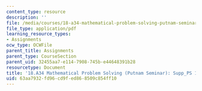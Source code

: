 ```yaml
---
content_type: resource
description: ''
file: /media/courses/18-a34-mathematical-problem-solving-putnam-seminar-fall-2018/63aa7932fd96cd9fed868509c854ff10_MIT18_A34F18Supp11.pdf
file_type: application/pdf
learning_resource_types:
- Assignments
ocw_type: OCWFile
parent_title: Assignments
parent_type: CourseSection
parent_uid: 32455aa7-e114-7908-745b-e44648391b28
resourcetype: Document
title: '18.A34 Mathematical Problem Solving (Putnam Seminar): Supp_PS 11'
uid: 63aa7932-fd96-cd9f-ed86-8509c854ff10
---
```

